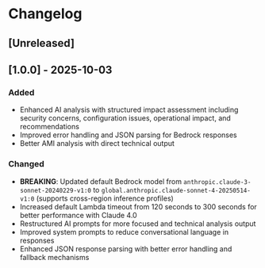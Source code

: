 # Changelog

## [Unreleased]

## [1.0.0] - 2025-10-03

### Added
- Enhanced AI analysis with structured impact assessment including security concerns, configuration issues, operational impact, and recommendations
- Improved error handling and JSON parsing for Bedrock responses
- Better AMI analysis with direct technical output

### Changed
- **BREAKING**: Updated default Bedrock model from `anthropic.claude-3-sonnet-20240229-v1:0` to `global.anthropic.claude-sonnet-4-20250514-v1:0` (supports cross-region inference profiles)
- Increased default Lambda timeout from 120 seconds to 300 seconds for better performance with Claude 4.0
- Restructured AI prompts for more focused and technical analysis output
- Improved system prompts to reduce conversational language in responses
- Enhanced JSON response parsing with better error handling and fallback mechanisms
